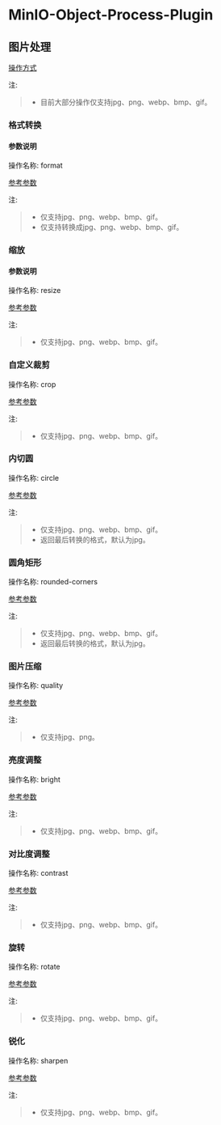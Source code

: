 # MinIO-Object-Process-Plugin

## 图片处理

[操作方式](https://help.aliyun.com/document_detail/44686.html?spm=a2c4g.11186623.6.740.7c75f2eepI4FrG)

注:
> * 目前大部分操作仅支持jpg、png、webp、bmp、gif。

### 格式转换

#### 参数说明

操作名称: format

[参考参数](https://help.aliyun.com/document_detail/44703.html?spm=a2c4g.11186623.6.746.2fba7fd8Abd9jf)

注:
> * 仅支持jpg、png、webp、bmp、gif。
> * 仅支持转换成jpg、png、webp、bmp、gif。

### 缩放

#### 参数说明

操作名称: resize

[参考参数](https://help.aliyun.com/document_detail/44688.html?spm=a2c4g.11186623.6.742.749866a3pK6QW7)

注:
> * 仅支持jpg、png、webp、bmp、gif。

### 自定义裁剪

操作名称: crop

[参考参数](https://help.aliyun.com/document_detail/44693.html?spm=a2c4g.11186623.6.744.205b66a3rQw2Qb)

注:
> * 仅支持jpg、png、webp、bmp、gif。

### 内切圆

操作名称: circle

[参考参数](https://help.aliyun.com/document_detail/44695.html?spm=a2c4g.11186623.6.749.438d663cW96OAo)

注:
> * 仅支持jpg、png、webp、bmp、gif。
> * 返回最后转换的格式，默认为jpg。

### 圆角矩形

操作名称: rounded-corners

[参考参数](https://help.aliyun.com/document_detail/44694.html?spm=a2c4g.11186623.6.751.4f5a8c58JwzFOK)

注:
> * 仅支持jpg、png、webp、bmp、gif。
> * 返回最后转换的格式，默认为jpg。

### 图片压缩

操作名称: quality

[参考参数](https://help.aliyun.com/document_detail/44705.html?spm=a2c4g.11186623.6.745.550758c8Ubmdzm)

注:
> * 仅支持jpg、png。

### 亮度调整

操作名称: bright

[参考参数](https://help.aliyun.com/document_detail/44698.html?spm=a2c4g.11186623.6.756.45d7390a33Nt4A)

注:
> * 仅支持jpg、png、webp、bmp、gif。

### 对比度调整

操作名称: contrast

[参考参数](https://help.aliyun.com/document_detail/44699.html?spm=a2c4g.11186623.6.758.2cbf1989whJwCo)

注:
> * 仅支持jpg、png、webp、bmp、gif。

### 旋转

操作名称: rotate

[参考参数](https://help.aliyun.com/document_detail/44690.html?spm=a2c4g.11186623.6.753.2f24809fZWXGMR)

注:
> * 仅支持jpg、png、webp、bmp、gif。

### 锐化

操作名称: sharpen

[参考参数](https://help.aliyun.com/document_detail/44700.html?spm=a2c4g.11186623.6.757.c6c35fa5KVb2rj)

注:
> * 仅支持jpg、png、webp、bmp、gif。

